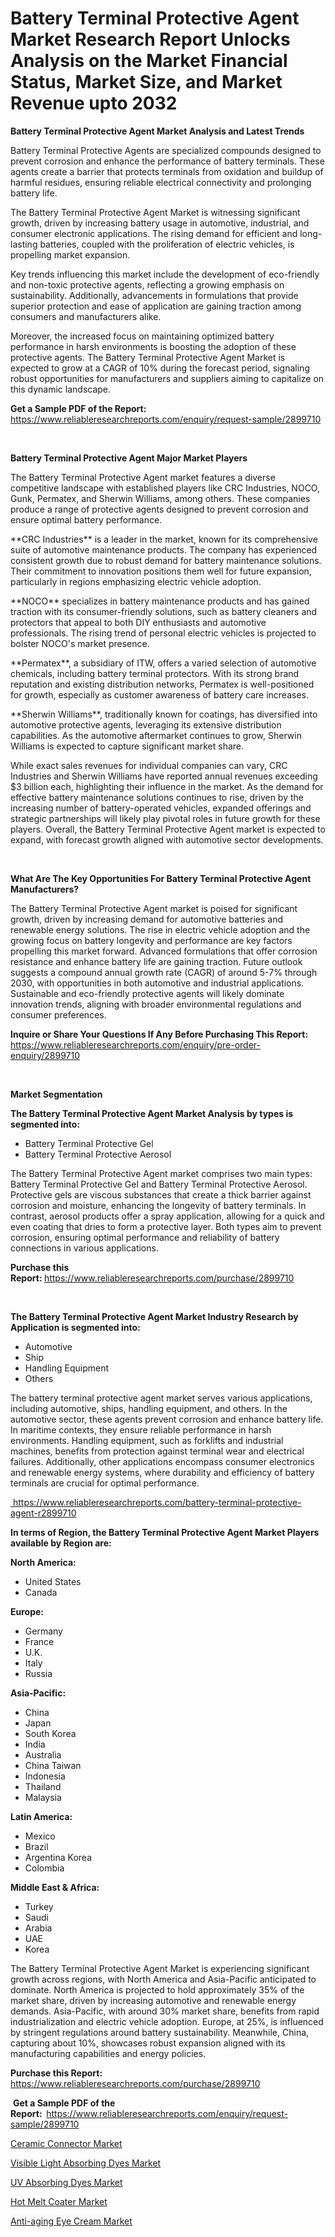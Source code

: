 <p><h1>Battery Terminal Protective Agent Market Research Report Unlocks Analysis on the Market Financial Status, Market Size, and Market Revenue upto 2032</h1></p><p><strong>Battery Terminal Protective Agent Market Analysis and Latest Trends</strong></p>
<p><p>Battery Terminal Protective Agents are specialized compounds designed to prevent corrosion and enhance the performance of battery terminals. These agents create a barrier that protects terminals from oxidation and buildup of harmful residues, ensuring reliable electrical connectivity and prolonging battery life. </p><p>The Battery Terminal Protective Agent Market is witnessing significant growth, driven by increasing battery usage in automotive, industrial, and consumer electronic applications. The rising demand for efficient and long-lasting batteries, coupled with the proliferation of electric vehicles, is propelling market expansion. </p><p>Key trends influencing this market include the development of eco-friendly and non-toxic protective agents, reflecting a growing emphasis on sustainability. Additionally, advancements in formulations that provide superior protection and ease of application are gaining traction among consumers and manufacturers alike. </p><p>Moreover, the increased focus on maintaining optimized battery performance in harsh environments is boosting the adoption of these protective agents. The Battery Terminal Protective Agent Market is expected to grow at a CAGR of 10% during the forecast period, signaling robust opportunities for manufacturers and suppliers aiming to capitalize on this dynamic landscape.</p></p>
<p><strong>Get a Sample PDF of the Report:&nbsp;</strong> <a href="https://www.reliableresearchreports.com/enquiry/request-sample/2899710?utm_campaign=123&utm_medium=2&utm_source=Github&utm_content=ia&utm_term=16032025&utm_id=battery-terminal-protective-agent">https://www.reliableresearchreports.com/enquiry/request-sample/2899710</a></p>
<p>&nbsp;</p>
<p><strong>Battery Terminal Protective Agent Major Market Players</strong></p>
<p><p>The Battery Terminal Protective Agent market features a diverse competitive landscape with established players like CRC Industries, NOCO, Gunk, Permatex, and Sherwin Williams, among others. These companies produce a range of protective agents designed to prevent corrosion and ensure optimal battery performance.</p><p>**CRC Industries** is a leader in the market, known for its comprehensive suite of automotive maintenance products. The company has experienced consistent growth due to robust demand for battery maintenance solutions. Their commitment to innovation positions them well for future expansion, particularly in regions emphasizing electric vehicle adoption.</p><p>**NOCO** specializes in battery maintenance products and has gained traction with its consumer-friendly solutions, such as battery cleaners and protectors that appeal to both DIY enthusiasts and automotive professionals. The rising trend of personal electric vehicles is projected to bolster NOCO's market presence.</p><p>**Permatex**, a subsidiary of ITW, offers a varied selection of automotive chemicals, including battery terminal protectors. With its strong brand reputation and existing distribution networks, Permatex is well-positioned for growth, especially as customer awareness of battery care increases.</p><p>**Sherwin Williams**, traditionally known for coatings, has diversified into automotive protective agents, leveraging its extensive distribution capabilities. As the automotive aftermarket continues to grow, Sherwin Williams is expected to capture significant market share.</p><p>While exact sales revenues for individual companies can vary, CRC Industries and Sherwin Williams have reported annual revenues exceeding $3 billion each, highlighting their influence in the market. As the demand for effective battery maintenance solutions continues to rise, driven by the increasing number of battery-operated vehicles, expanded offerings and strategic partnerships will likely play pivotal roles in future growth for these players. Overall, the Battery Terminal Protective Agent market is expected to expand, with forecast growth aligned with automotive sector developments.</p></p>
<p>&nbsp;</p>
<p><strong>What Are The Key Opportunities For Battery Terminal Protective Agent Manufacturers?</strong></p>
<p><p>The Battery Terminal Protective Agent market is poised for significant growth, driven by increasing demand for automotive batteries and renewable energy solutions. The rise in electric vehicle adoption and the growing focus on battery longevity and performance are key factors propelling this market forward. Advanced formulations that offer corrosion resistance and enhance battery life are gaining traction. Future outlook suggests a compound annual growth rate (CAGR) of around 5-7% through 2030, with opportunities in both automotive and industrial applications. Sustainable and eco-friendly protective agents will likely dominate innovation trends, aligning with broader environmental regulations and consumer preferences.</p></p>
<p><strong>Inquire or Share Your Questions If Any Before Purchasing This Report:</strong> <a href="https://www.reliableresearchreports.com/enquiry/pre-order-enquiry/2899710?utm_campaign=123&utm_medium=2&utm_source=Github&utm_content=ia&utm_term=16032025&utm_id=battery-terminal-protective-agent">https://www.reliableresearchreports.com/enquiry/pre-order-enquiry/2899710</a></p>
<p>&nbsp;</p>
<p><strong>Market Segmentation</strong></p>
<p><strong>The Battery Terminal Protective Agent Market Analysis by types is segmented into:</strong></p>
<p><ul><li>Battery Terminal Protective Gel</li><li>Battery Terminal Protective Aerosol</li></ul></p>
<p><p>The Battery Terminal Protective Agent market comprises two main types: Battery Terminal Protective Gel and Battery Terminal Protective Aerosol. Protective gels are viscous substances that create a thick barrier against corrosion and moisture, enhancing the longevity of battery terminals. In contrast, aerosol products offer a spray application, allowing for a quick and even coating that dries to form a protective layer. Both types aim to prevent corrosion, ensuring optimal performance and reliability of battery connections in various applications.</p></p>
<p><strong>Purchase this Report:&nbsp;</strong><a href="https://www.reliableresearchreports.com/purchase/2899710?utm_campaign=123&utm_medium=2&utm_source=Github&utm_content=ia&utm_term=16032025&utm_id=battery-terminal-protective-agent">https://www.reliableresearchreports.com/purchase/2899710</a></p>
<p>&nbsp;</p>
<p><strong>The Battery Terminal Protective Agent Market Industry Research by Application is segmented into:</strong></p>
<p><ul><li>Automotive</li><li>Ship</li><li>Handling Equipment</li><li>Others</li></ul></p>
<p><p>The battery terminal protective agent market serves various applications, including automotive, ships, handling equipment, and others. In the automotive sector, these agents prevent corrosion and enhance battery life. In maritime contexts, they ensure reliable performance in harsh environments. Handling equipment, such as forklifts and industrial machines, benefits from protection against terminal wear and electrical failures. Additionally, other applications encompass consumer electronics and renewable energy systems, where durability and efficiency of battery terminals are crucial for optimal performance.</p></p>
<p><a href="https://www.reliableresearchreports.com/battery-terminal-protective-agent-r2899710?utm_campaign=123&utm_medium=2&utm_source=Github&utm_content=ia&utm_term=16032025&utm_id=battery-terminal-protective-agent">&nbsp;https://www.reliableresearchreports.com/battery-terminal-protective-agent-r2899710</a></p>
<p><strong>In terms of Region, the Battery Terminal Protective Agent Market Players available by Region are:</strong></p>
<p>
    <p> <strong> North America: </strong>
        <ul>
            <li>United States</li>
            <li>Canada</li>
        </ul>
        </p> 
    <p> <strong> Europe: </strong>
        <ul>
            <li>Germany</li>
            <li>France</li>
            <li>U.K.</li>
            <li>Italy</li>
            <li>Russia</li>
        </ul>
        </p> 
    <p> <strong> Asia-Pacific: </strong>
        <ul>
            <li>China</li>
            <li>Japan</li>
            <li>South Korea</li>
            <li>India</li>
            <li>Australia</li>
            <li>China Taiwan</li>
            <li>Indonesia</li>
            <li>Thailand</li>
            <li>Malaysia</li>
        </ul>
        </p> 
    <p> <strong> Latin America: </strong>
        <ul>
            <li>Mexico</li>
            <li>Brazil</li>
            <li>Argentina Korea</li>
            <li>Colombia</li>
        </ul>
        </p> 
    <p> <strong> Middle East & Africa: </strong>
        <ul>
            <li>Turkey</li>
            <li>Saudi</li>
            <li>Arabia</li>
            <li>UAE</li>
            <li>Korea</li>
        </ul>
    </p>
    </p>
<p><p>The Battery Terminal Protective Agent Market is experiencing significant growth across regions, with North America and Asia-Pacific anticipated to dominate. North America is projected to hold approximately 35% of the market share, driven by increasing automotive and renewable energy demands. Asia-Pacific, with around 30% market share, benefits from rapid industrialization and electric vehicle adoption. Europe, at 25%, is influenced by stringent regulations around battery sustainability. Meanwhile, China, capturing about 10%, showcases robust expansion aligned with its manufacturing capabilities and energy policies.</p></p>
<p><strong>Purchase this Report: </strong><a href="https://www.reliableresearchreports.com/purchase/2899710?utm_campaign=123&utm_medium=2&utm_source=Github&utm_content=ia&utm_term=16032025&utm_id=battery-terminal-protective-agent">https://www.reliableresearchreports.com/purchase/2899710</a></p>
<p>&nbsp;<strong>Get a Sample PDF of the Report:&nbsp;&nbsp;</strong><a href="https://www.reliableresearchreports.com/enquiry/request-sample/2899710?utm_campaign=123&utm_medium=2&utm_source=Github&utm_content=ia&utm_term=16032025&utm_id=battery-terminal-protective-agent">https://www.reliableresearchreports.com/enquiry/request-sample/2899710</a></p>
<p><strong></strong></p>
<p><p><a href="https://github.com/reahmmunises/Market-Research-Report-List-1/blob/main/ceramic-connector-market.md?utm_campaign=123&utm_medium=2&utm_source=Github&utm_content=ia&utm_term=16032025&utm_id=battery-terminal-protective-agent">Ceramic Connector Market</a></p><p><a href="https://github.com/moratronak3q/Market-Research-Report-List-1/blob/main/visible-light-absorbing-dyes-market.md?utm_campaign=123&utm_medium=2&utm_source=Github&utm_content=ia&utm_term=16032025&utm_id=battery-terminal-protective-agent">Visible Light Absorbing Dyes Market</a></p><p><a href="https://github.com/jugutstam/Market-Research-Report-List-1/blob/main/uv-absorbing-dyes-market.md?utm_campaign=123&utm_medium=2&utm_source=Github&utm_content=ia&utm_term=16032025&utm_id=battery-terminal-protective-agent">UV Absorbing Dyes Market</a></p><p><a href="https://github.com/zakkistuey/Market-Research-Report-List-1/blob/main/hot-melt-coater-market.md?utm_campaign=123&utm_medium=2&utm_source=Github&utm_content=ia&utm_term=16032025&utm_id=battery-terminal-protective-agent">Hot Melt Coater Market</a></p><p><a href="https://github.com/pilukypalis/Market-Research-Report-List-1/blob/main/anti-aging-eye-cream-market.md?utm_campaign=123&utm_medium=2&utm_source=Github&utm_content=ia&utm_term=16032025&utm_id=battery-terminal-protective-agent">Anti-aging Eye Cream Market</a></p></p>